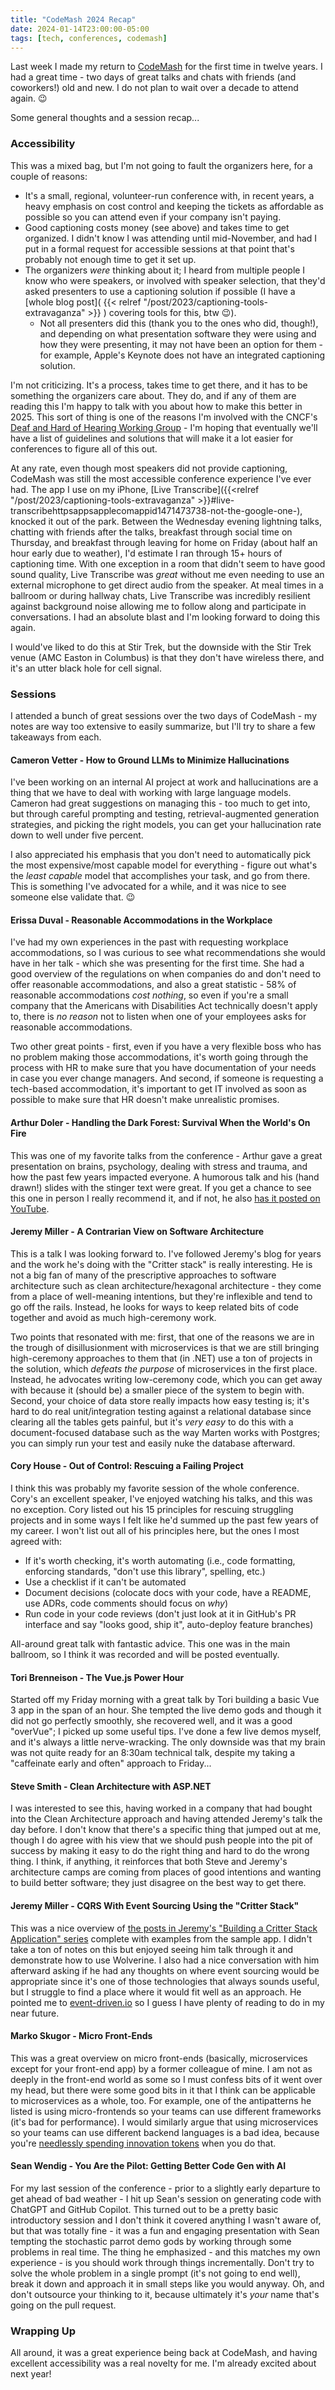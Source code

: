 ```yaml
---
title: "CodeMash 2024 Recap"
date: 2024-01-14T23:00:00-05:00
tags: [tech, conferences, codemash]
---
```


Last week I made my return to [CodeMash](https://codemash.org) for the first time in twelve years. I had a great time - two days of great talks and chats with friends (and coworkers!) old and new. I do not plan to wait over a decade to attend again. 😉

Some general thoughts and a session recap...

### Accessibility

This was a mixed bag, but I'm not going to fault the organizers here, for a couple of reasons:

- It's a small, regional, volunteer-run conference with, in recent years, a heavy emphasis on cost control and keeping the tickets as affordable as possible so you can attend even if your company isn't paying.
- Good captioning costs money (see above) and takes time to get organized. I didn't know I was attending until mid-November, and had I put in a formal request for accessible sessions at that point that's probably not enough time to get it set up.
- The organizers _were_ thinking about it; I heard from multiple people I know who were speakers, or involved with speaker selection, that they'd asked presenters to use a captioning solution if possible (I have a [whole blog post]( {{< relref "/post/2023/captioning-tools-extravaganza" >}} ) covering tools for this, btw 😉).
  - Not all presenters did this (thank you to the ones who did, though!), and depending on what presentation software they were using and how they were presenting, it may not have been an option for them - for example, Apple's Keynote does not have an integrated captioning solution.

I'm not criticizing. It's a process, takes time to get there, and it has to be something the organizers care about. They do, and if any of them are reading this I'm happy to talk with you about how to make this better in 2025. This sort of thing is one of the reasons I'm involved with the CNCF's [Deaf and Hard of Hearing Working Group](https://contribute.cncf.io/about/deaf-and-hard-of-hearing/) - I'm hoping that eventually we'll have a list of guidelines and solutions that will make it a lot easier for conferences to figure all of this out.

At any rate, even though most speakers did not provide captioning, CodeMash was still the most accessible conference experience I've ever had. The app I use on my iPhone, [Live Transcribe]({{<relref "/post/2023/captioning-tools-extravaganza" >}}#live-transcribehttpsappsapplecomappid1471473738-not-the-google-one-), knocked it out of the park. Between the Wednesday evening lightning talks, chatting with friends after the talks, breakfast through social time on Thursday, and breakfast through leaving for home on Friday (about half an hour early due to weather), I'd estimate I ran through 15+ hours of captioning time. With one exception in a room that didn't seem to have good sound quality, Live Transcribe was _great_ without me even needing to use an external microphone to get direct audio from the speaker. At meal times in a ballroom or during hallway chats, Live Transcribe was incredibly resilient against background noise allowing me to follow along and participate in conversations. I had an absolute blast and I'm looking forward to doing this again.

I would've liked to do this at Stir Trek, but the downside with the Stir Trek venue (AMC Easton in Columbus) is that they don't have wireless there, and it's an utter black hole for cell signal.

### Sessions

I attended a bunch of great sessions over the two days of CodeMash - my notes are way too extensive to easily summarize, but I'll try to share a few takeaways from each.

#### Cameron Vetter - How to Ground LLMs to Minimize Hallucinations

I've been working on an internal AI project at work and hallucinations are a thing that we have to deal with working with large language models. Cameron had great suggestions on managing this - too much to get into, but through careful prompting and testing, retrieval-augmented generation strategies, and picking the right models, you can get your hallucination rate down to well under five percent.

I also appreciated his emphasis that you don't need to automatically pick the most expensive/most capable model for everything - figure out what's the _least capable_ model that accomplishes your task, and go from there. This is something I've advocated for a while, and it was nice to see someone else validate that. 😉

#### Erissa Duval - Reasonable Accommodations in the Workplace

I've had my own experiences in the past with requesting workplace accommodations, so I was curious to see what recommendations she would have in her talk - which she was presenting for the first time. She had a good overview of the regulations on when companies do and don't need to offer reasonable accommodations, and also a great statistic - 58% of reasonable accommodations _cost nothing_, so even if you're a small company that the Americans with Disabilities Act technically doesn't apply to, there is _no reason_ not to listen when one of your employees asks for reasonable accommodations.

Two other great points - first, even if you have a very flexible boss who has no problem making those accommodations, it's worth going through the process with HR to make sure that you have documentation of your needs in case you ever change managers. And second, if someone is requesting a tech-based accommodation, it's important to get IT involved as soon as possible to make sure that HR doesn't make unrealistic promises.

#### Arthur Doler - Handling the Dark Forest: Survival When the World's On Fire

This was one of my favorite talks from the conference - Arthur gave a great presentation on brains, psychology, dealing with stress and trauma, and how the past few years impacted everyone. A humorous talk and his (hand drawn!) slides with the stinger text were great. If you get a chance to see this one in person I really recommend it, and if not, he also [has it posted on YouTube](https://www.youtube.com/watch?v=4wl37K27ohM).

#### Jeremy Miller - A Contrarian View on Software Architecture

This is a talk I was looking forward to. I've followed Jeremy's blog for years and the work he's doing with the "Critter stack" is really interesting. He is not a big fan of many of the prescriptive approaches to software architecture such as clean architecture/hexagonal architecture - they come from a place of well-meaning intentions, but they're inflexible and tend to go off the rails. Instead, he looks for ways to keep related bits of code together and avoid as much high-ceremony work.

Two points that resonated with me: first, that one of the reasons we are in the trough of disillusionment with microservices is that we are still bringing high-ceremony approaches to them that (in .NET) use a ton of projects in the solution, which _defeats the purpose_ of microservices in the first place. Instead, he advocates writing low-ceremony code, which you can get away with because it (should be) a smaller piece of the system to begin with. Second, your choice of data store really impacts how easy testing is; it's hard to do real unit/integration testing against a relational database since clearing all the tables gets painful, but it's _very easy_ to do this with a document-focused database such as the way Marten works with Postgres; you can simply run your test and easily nuke the database afterward.

#### Cory House - Out of Control: Rescuing a Failing Project

I think this was probably my favorite session of the whole conference. Cory's an excellent speaker, I've enjoyed watching his talks, and this was no exception. Cory listed out his 15 principles for rescuing struggling projects and in some ways I felt like he'd summed up the past few years of my career. I won't list out all of his principles here, but the ones I most agreed with:

- If it's worth checking, it's worth automating (i.e., code formatting, enforcing standards, "don't use this library", spelling, etc.)
- Use a checklist if it can't be automated
- Document decisions (colocate docs with your code, have a README, use ADRs, code comments should focus on _why_)
- Run code in your code reviews (don't just look at it in GitHub's PR interface and say "looks good, ship it", auto-deploy feature branches)

All-around great talk with fantastic advice. This one was in the main ballroom, so I think it was recorded and will be posted eventually.

#### Tori Brenneison - The Vue.js Power Hour

Started off my Friday morning with a great talk by Tori building a basic Vue 3 app in the span of an hour. She tempted the live demo gods and though it did not go perfectly smoothly, she recovered well, and it was a good "overVue"; I picked up some useful tips. I've done a few live demos myself, and it's always a little nerve-wracking. The only downside was that my brain was not quite ready for an 8:30am technical talk, despite my taking a "caffeinate early and often" approach to Friday...

#### Steve Smith - Clean Architecture with ASP.NET

I was interested to see this, having worked in a company that had bought into the Clean Architecture approach and having attended Jeremy's talk the day before. I don't know that there's a specific thing that jumped out at me, though I do agree with his view that we should push people into the pit of success by making it easy to do the right thing and hard to do the wrong thing. I think, if anything, it reinforces that both Steve and Jeremy's architecture camps are coming from places of good intentions and wanting to build better software; they just disagree on the best way to get there.

#### Jeremy Miller - CQRS With Event Sourcing Using the "Critter Stack"

This was a nice overview of [the posts in Jeremy's "Building a Critter Stack Application" series](https://jeremydmiller.com/2023/11/28/building-a-critter-stack-application-event-storming/) complete with examples from the sample app. I didn't take a ton of notes on this but enjoyed seeing him talk through it and demonstrate how to use Wolverine. I also had a nice conversation with him afterward asking if he had any thoughts on where event sourcing would be appropriate since it's one of those technologies that always sounds useful, but I struggle to find a place where it would fit well as an approach. He pointed me to [event-driven.io](https://event-driven.io/en/) so I guess I have plenty of reading to do in my near future.

#### Marko Skugor - Micro Front-Ends

This was a great overview on micro front-ends (basically, microservices except for your front-end app) by a former colleague of mine. I am not as deeply in the front-end world as some so I must confess bits of it went over my head, but there were some good bits in it that I think can be applicable to microservices as a whole, too. For example, one of the antipatterns he listed is using micro-frontends so your teams can use different frameworks (it's bad for performance). I would similarly argue that using microservices so your teams can use different backend languages is a bad idea, because you're [needlessly spending innovation tokens](https://mcfunley.com/choose-boring-technology) when you do that.

#### Sean Wendig - You Are the Pilot: Getting Better Code Gen with AI

For my last session of the conference - prior to a slightly early departure to get ahead of bad weather - I hit up Sean's session on generating code with ChatGPT and GitHub Copilot. This turned out to be a pretty basic introductory session and I don't think it covered anything I wasn't aware of, but that was totally fine - it was a fun and engaging presentation with Sean tempting the stochastic parrot demo gods by working through some problems in real time. The thing he emphasized - and this matches my own experience - is you should work through things incrementally. Don't try to solve the whole problem in a single prompt (it's not going to end well), break it down and approach it in small steps like you would anyway. Oh, and don't outsource your thinking to it, because ultimately it's _your_ name that's going on the pull request.

### Wrapping Up

All around, it was a great experience being back at CodeMash, and having excellent accessibility was a real novelty for me. I'm already excited about next year!
